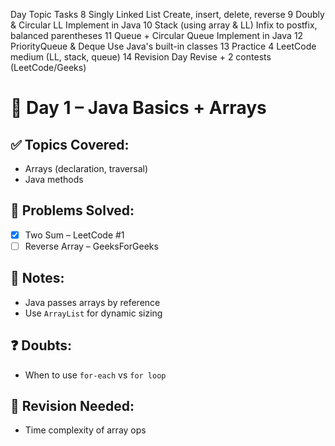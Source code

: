 Day	Topic	Tasks
8	  Singly Linked List	        Create, insert, delete, reverse
9	  Doubly & Circular LL	      Implement in Java
10	Stack (using array & LL)	  Infix to postfix, balanced parentheses
11	Queue + Circular Queue	    Implement in Java
12	PriorityQueue & Deque	      Use Java's built-in classes
13	Practice	                  4 LeetCode medium (LL, stack, queue)
14	Revision Day	              Revise + 2 contests (LeetCode/Geeks)


# 📅 Day 1 – Java Basics + Arrays

## ✅ Topics Covered:
- Arrays (declaration, traversal)
- Java methods

## 🔗 Problems Solved:
- [x] Two Sum – LeetCode #1
- [ ] Reverse Array – GeeksForGeeks

## 🧠 Notes:
- Java passes arrays by reference
- Use `ArrayList` for dynamic sizing

## ❓ Doubts:
- When to use `for-each` vs `for loop`

## 🔁 Revision Needed:
- Time complexity of array ops
